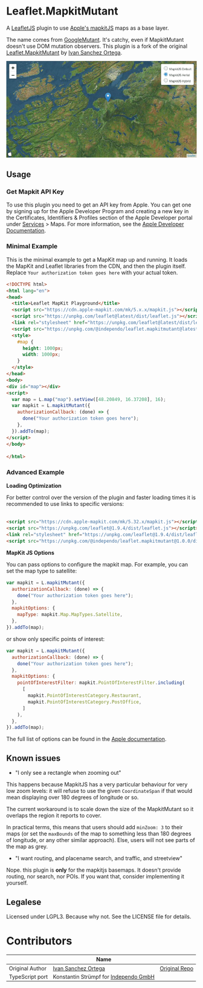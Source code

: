 # Leaflet.MapkitMutant

A [LeafletJS](http://leafletjs.com/) plugin to
use [Apple's mapkitJS](https://developer.apple.com/documentation/mapkitjs) maps as a base layer.

The name comes from [GoogleMutant](https://gitlab.com/IvanSanchez/Leaflet.GridLayer.GoogleMutant). It's catchy, even if
MapkitMutant doesn't use DOM mutation observers.
This plugin is a fork of the original [Leaflet.MapkitMutant](https://gitlab.com/IvanSanchez/Leaflet.MapkitMutant) by
[Ivan Sanchez Ortega](https://gitlab.com/IvanSanchez).

![Leaflet showing the three different mapkitjs map types](docs/demo.gif)

## Usage

### Get Mapkit API Key

To use this plugin you need to get an API key from Apple. You can get one by signing up for the Apple Developer Program
and creating a new key in the Certificates, Identifiers & Profiles section of the Apple Developer portal
under [Services](https://developer.apple.com/account/resources/services/list) > Maps.
For more information, see
the [Apple Developer Documentation](https://developer.apple.com/documentation/mapkitjs/creating_a_maps_token).

### Minimal Example

This is the minimal example to get a MapKit map up and running. It loads the MapKit and Leaflet libraries from the CDN,
and then the plugin itself. Replace `Your authorization token goes here` with your actual token.

```html
<!DOCTYPE html>
<html lang="en">
<head>
  <title>Leaflet MapKit Playground</title>
  <script src="https://cdn.apple-mapkit.com/mk/5.x.x/mapkit.js"></script>
  <script src="https://unpkg.com/leaflet@latest/dist/leaflet.js"></script>
  <link rel="stylesheet" href="https://unpkg.com/leaflet@latest/dist/leaflet.css" />
  <script src="https://unpkg.com/@independo/leaflet.mapkitmutant@latest"></script>
  <style>
    #map {
      height: 1000px;
      width: 1000px;
    }
  </style>
</head>
<body>
<div id="map"></div>
<script>
  var map = L.map("map").setView([48.20849, 16.37208], 16);
  var mapkit = L.mapkitMutant({
    authorizationCallback: (done) => {
      done("Your authorization token goes here");
    },
  }).addTo(map);
</script>
</body>

</html>
```

### Advanced Example

**Loading Optimization**

For better control over the version of the plugin and faster loading times it is recommended to use links to specific
versions:

```html

<script src="https://cdn.apple-mapkit.com/mk/5.32.x/mapkit.js"></script>
<script src="https://unpkg.com/leaflet@1.9.4/dist/leaflet.js"></script>
<link rel="stylesheet" href="https://unpkg.com/leaflet@1.9.4/dist/leaflet.css" />
<script src="https://unpkg.com/@independo/leaflet.mapkitmutant@1.0.0/dist/leaflet.mapkitmutant.js"></script>
```

**MapKit JS Options**

You can pass options to configure the mapkit map. For example, you can set the map type to satellite:

```javascript
var mapkit = L.mapkitMutant({
  authorizationCallback: (done) => {
    done("Your authorization token goes here");
  },
  mapkitOptions: {
    mapType: mapkit.Map.MapTypes.Satellite,
  },
}).addTo(map);
```

or show only specific points of interest:

```javascript
var mapkit = L.mapkitMutant({
  authorizationCallback: (done) => {
    done("Your authorization token goes here");
  },
  mapkitOptions: {
    pointOfInterestFilter: mapkit.PointOfInterestFilter.including(
      [
        mapkit.PointOfInterestCategory.Restaurant,
        mapkit.PointOfInterestCategory.PostOffice,
      ]
    ),
  },
}).addTo(map);
```

The full list of options can be found in
the [Apple documentation](https://developer.apple.com/documentation/mapkitjs/mapconstructoroptions#3001292).

## Known issues

* "I only see a rectangle when zooming out"

This happens because MapkitJS has a very particular behaviour for very low
zoom levels: it will refuse to use the given `CoordinateSpan` if that would
mean displaying over 180 degrees of longitude or so.

The current workaround is to scale down the size of the MapkitMutant so it overlaps
the region it reports to cover.

In practical terms, this means that users should add `minZoom: 3` to their maps
(or set the `maxBounds` of the map to something less than 180 degrees of longitude,
or any other similar approach). Else, users will not see parts of the map as grey.

* "I want routing, and placename search, and traffic, and streetview"

Nope. this plugin is **only** for the mapkitjs basemaps. It doesn't provide
routing, nor search, nor POIs. If you want that, consider implementing it
yourself.

## Legalese

Licensed under LGPL3. Because why not. See the LICENSE file for details.

# Contributors

|                 | Name                                                               |                                                                      |
|-----------------|--------------------------------------------------------------------|----------------------------------------------------------------------|
| Original Author | [Ivan Sanchez Ortega](https://gitlab.com/IvanSanchez)              | [Original Repo](https://gitlab.com/IvanSanchez/Leaflet.MapkitMutant) |
| TypeScript port | Konstantin Strümpf for [Independo GmbH](https://www.independo.app) |                                                                      |
